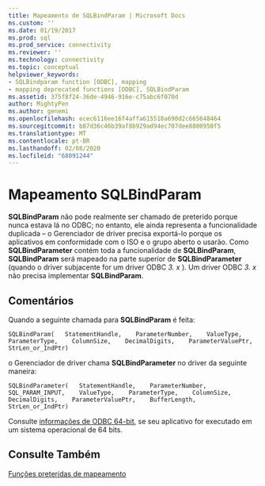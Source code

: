 ```yaml
---
title: Mapeamento de SQLBindParam | Microsoft Docs
ms.custom: ''
ms.date: 01/19/2017
ms.prod: sql
ms.prod_service: connectivity
ms.reviewer: ''
ms.technology: connectivity
ms.topic: conceptual
helpviewer_keywords:
- SQLBindparam function [ODBC], mapping
- mapping deprecated functions [ODBC], SQLBindParam
ms.assetid: 375f8f24-36de-4946-916e-c75abc6f070d
author: MightyPen
ms.author: genemi
ms.openlocfilehash: ecec6116ee16f4affa615518a690d2c665648464
ms.sourcegitcommit: b87d36c46b39af8b929ad94ec707dee8800950f5
ms.translationtype: MT
ms.contentlocale: pt-BR
ms.lasthandoff: 02/08/2020
ms.locfileid: "68091244"
---
```

# <a name="sqlbindparam-mapping"></a>Mapeamento SQLBindParam
**SQLBindParam** não pode realmente ser chamado de preterido porque nunca estava lá no ODBC; no entanto, ele ainda representa a funcionalidade duplicada – o Gerenciador de driver precisa exportá-lo porque os aplicativos em conformidade com o ISO e o grupo aberto o usarão. Como **SQLBindParameter** contém toda a funcionalidade de **SQLBindParam**, **SQLBindParam** será mapeado na parte superior de **SQLBindParameter** (quando o driver subjacente for um driver ODBC *3. x* ). Um driver ODBC *3. x* não precisa implementar **SQLBindParam**.  
  
## <a name="remarks"></a>Comentários  
 Quando a seguinte chamada para **SQLBindParam** é feita:  
  
```  
SQLBindParam(   StatementHandle,    ParameterNumber,    ValueType,    ParameterType,    ColumnSize,    DecimalDigits,    ParameterValuePtr,    StrLen_or_IndPtr)  
```  
  
 o Gerenciador de driver chama **SQLBindParameter** no driver da seguinte maneira:  
  
```  
SQLBindParameter(   StatementHandle,    ParameterNumber,    SQL_PARAM_INPUT,    ValueType,    ParameterType,    ColumnSize,    DecimalDigits,    ParameterValuePtr,    BufferLength,    StrLen_or_IndPtr)  
```  
  
 Consulte [informações de ODBC 64-bit](../../../odbc/reference/odbc-64-bit-information.md), se seu aplicativo for executado em um sistema operacional de 64 bits.  
  
## <a name="see-also"></a>Consulte Também  
 [Funções preteridas de mapeamento](../../../odbc/reference/appendixes/mapping-deprecated-functions.md)
